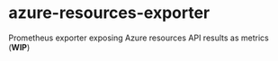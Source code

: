 # azure-resources-exporter
Prometheus exporter exposing Azure resources API results as metrics (**WIP**)

